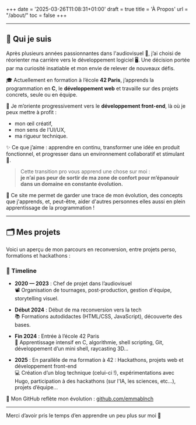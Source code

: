 +++
date = '2025-03-26T11:08:31+01:00'
draft = true
title = 'À Propos'
url = "/about/"
toc = false
+++

---

## 👋 Qui je suis

Après plusieurs années passionnantes dans l'audiovisuel 🎥, j’ai choisi de réorienter ma carrière vers le développement logiciel 🖥️. Une décision portée par ma curiosité insatiable et mon envie de relever de nouveaux défis.

🎓 Actuellement en formation à l’école **42 Paris**, j’apprends la programmation en **C**, le **développement web** et travaille sur des projets concrets, seule ou en équipe.

🎨 Je m’oriente progressivement vers le **développement front-end**, là où je peux mettre à profit :
- mon œil créatif,
- mon sens de l’UI/UX,
- ma rigueur technique.

✨ Ce que j’aime : apprendre en continu, transformer une idée en produit fonctionnel, et progresser dans un environnement collaboratif et stimulant 🤝.

> Cette transition pro vous apprend une chose sur moi :  
> **je n’ai pas peur de sortir de ma zone de confort pour m’épanouir dans un domaine en constante évolution.**

📍 Ce site me permet de garder une trace de mon évolution, des concepts que j'apprends, et, peut-être, aider d'autres personnes elles aussi en plein apprentissage de la programmation !

---

## 🗂️ Mes projets

Voici un aperçu de mon parcours en reconversion, entre projets perso, formations et hackathons :

### 📆 Timeline

- **2020 — 2023** : Chef de projet dans l’audiovisuel  
  📽️ Organisation de tournages, post-production, gestion d'équipe, storytelling visuel.

- **Début 2024** : Début de ma reconversion vers la tech  
  📚 Formations autodidactes (HTML/CSS, JavaScript), découverte des bases.

- **Fin 2024** : Entrée à l’école 42 Paris  
  🧠 Apprentissage intensif en C, algorithmie, shell scripting, Git, développement d’un mini shell, raycasting 3D...

- **2025** : En parallèle de ma formation à 42 : Hackathons, projets web et développement front-end  
  💻 Création d’un blog technique (celui-ci !), expérimentations avec Hugo, participation à des hackathons (sur l'IA, les sciences, etc...), projets d’équipe...

🔗 Mon GitHub reflète mon évolution : [github.com/emmablnch](https://github.com/emmablnch)

---

Merci d’avoir pris le temps d’en apprendre un peu plus sur moi 🙏
